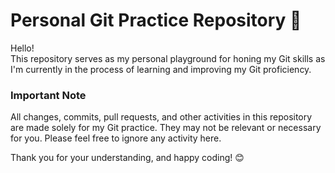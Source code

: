 # Personal Git Practice Repository 🚀
Hello! <br>
This repository serves as my personal playground for honing my Git skills as I'm currently in the process of learning and improving my Git proficiency.
### Important Note 
All changes, commits, pull requests, and other activities in this repository are made solely for my Git practice. They may not be relevant or necessary for you. Please feel free to ignore any activity here.


Thank you for your understanding, and happy coding! 😊
